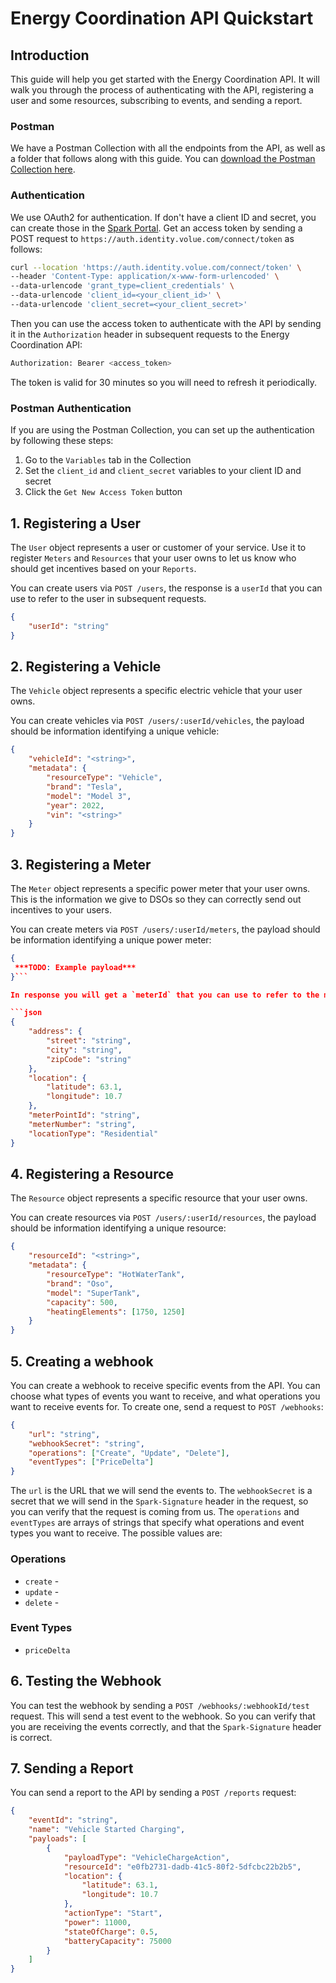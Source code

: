 # Energy Coordination API Quickstart

## Introduction

This guide will help you get started with the Energy Coordination API. It will walk you through the process of authenticating with the API, registering a user and some resources, subscribing to events, and sending a report.

### Postman

We have a Postman Collection with all the endpoints from the API, as well as a folder that follows along with this guide. You can [download the Postman Collection here](link).

### Authentication

We use OAuth2 for authentication. If don't have a client ID and secret, you can create those in the [Spark Portal](https://voluespark.com).
Get an access token by sending a POST request to `https://auth.identity.volue.com/connect/token` as follows:

```bash
curl --location 'https://auth.identity.volue.com/connect/token' \
--header 'Content-Type: application/x-www-form-urlencoded' \
--data-urlencode 'grant_type=client_credentials' \
--data-urlencode 'client_id=<your_client_id>' \
--data-urlencode 'client_secret=<your_client_secret>'
```

Then you can use the access token to authenticate with the API by sending it in the `Authorization` header in subsequent requests to the Energy Coordination API:

```bash
Authorization: Bearer <access_token>
```

The token is valid for 30 minutes so you will need to refresh it periodically.

### Postman Authentication

If you are using the Postman Collection, you can set up the authentication by following these steps:

1. Go to the `Variables` tab in the Collection
2. Set the `client_id` and `client_secret` variables to your client ID and secret
3. Click the `Get New Access Token` button

## 1. Registering a User

The `User` object represents a user or customer of your service. Use it to register `Meters` and `Resources` that your user owns to let us know who should get incentives based on your `Reports`.

You can create users via `POST /users`, the response is a `userId` that you can use to refer to the user in subsequent requests.

```json
{
    "userId": "string"
}
```

## 2. Registering a Vehicle

The `Vehicle` object represents a specific electric vehicle that your user owns.

You can create vehicles via `POST /users/:userId/vehicles`, the payload should be information identifying a unique vehicle:

```json
{
    "vehicleId": "<string>",
    "metadata": {
        "resourceType": "Vehicle",
        "brand": "Tesla",
        "model": "Model 3",
        "year": 2022,
        "vin": "<string>"
    }
}
```

## 3. Registering a Meter

The `Meter` object represents a specific power meter that your user owns. This is the information we give to DSOs so they can correctly send out incentives to your users.

You can create meters via `POST /users/:userId/meters`, the payload should be information identifying a unique power meter:

````json
{
 ***TODO: Example payload***
}```

In response you will get a `meterId` that you can use to refer to the meter in subsequent requests.

```json
{
    "address": {
        "street": "string",
        "city": "string",
        "zipCode": "string"
    },
    "location": {
        "latitude": 63.1,
        "longitude": 10.7
    },
    "meterPointId": "string",
    "meterNumber": "string",
    "locationType": "Residential"
}
````

## 4. Registering a Resource

The `Resource` object represents a specific resource that your user owns.

You can create resources via `POST /users/:userId/resources`, the payload should be information identifying a unique resource:

```json
{
    "resourceId": "<string>",
    "metadata": {
        "resourceType": "HotWaterTank",
        "brand": "Oso",
        "model": "SuperTank",
        "capacity": 500,
        "heatingElements": [1750, 1250]
    }
}
```

## 5. Creating a webhook

You can create a webhook to receive specific events from the API. You can choose what types of events you want to receive, and what operations you want to receive events for.
To create one, send a request to `POST /webhooks`:

```json
{
    "url": "string",
    "webhookSecret": "string",
    "operations": ["Create", "Update", "Delete"],
    "eventTypes": ["PriceDelta"]
}
```

The `url` is the URL that we will send the events to. The `webhookSecret` is a secret that we will send in the `Spark-Signature` header in the request, so you can verify that the request is coming from us. The `operations` and `eventTypes` are arrays of strings that specify what operations and event types you want to receive. The possible values are:

### Operations

-   `create` -
-   `update` -
-   `delete` -

### Event Types

-   `priceDelta`

## 6. Testing the Webhook

You can test the webhook by sending a `POST /webhooks/:webhookId/test` request. This will send a test event to the webhook. So you can verify that you are receiving the events correctly, and that the `Spark-Signature` header is correct.

## 7. Sending a Report

You can send a report to the API by sending a `POST /reports` request:

```json
{
    "eventId": "string",
    "name": "Vehicle Started Charging",
    "payloads": [
        {
            "payloadType": "VehicleChargeAction",
            "resourceId": "e0fb2731-dadb-41c5-80f2-5dfcbc22b2b5",
            "location": {
                "latitude": 63.1,
                "longitude": 10.7
            },
            "actionType": "Start",
            "power": 11000,
            "stateOfCharge": 0.5,
            "batteryCapacity": 75000
        }
    ]
}
```
